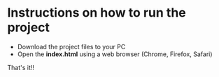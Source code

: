 # Instructions on how to run the project

- Download the project files to your PC
- Open the **index.html** using a web browser (Chrome, Firefox, Safari)

That's it!!